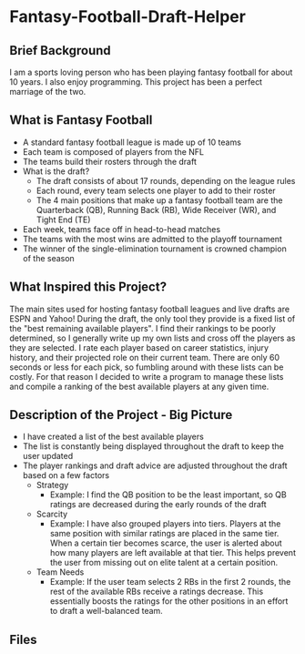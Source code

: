 # Fantasy-Football-Draft-Helper

## Brief Background
I am a sports loving person who has been playing fantasy football for about 10 years. I also enjoy programming. This project has been a perfect marriage of the two.

## What is Fantasy Football
- A standard fantasy football league is made up of 10 teams
- Each team is composed of players from the NFL
- The teams build their rosters through the draft
- What is the draft?
  - The draft consists of about 17 rounds, depending on the league rules
  - Each round, every team selects one player to add to their roster
  - The 4 main positions that make up a fantasy football team are the Quarterback (QB), Running Back (RB), Wide Receiver (WR), and Tight End (TE)
- Each week, teams face off in head-to-head matches
- The teams with the most wins are admitted to the playoff tournament
- The winner of the single-elimination tournament is crowned champion of the season

## What Inspired this Project?
The main sites used for hosting fantasy football leagues and live drafts are ESPN and Yahoo! During the draft, the only tool they provide is a fixed list of the "best remaining available players". I find their rankings to be poorly determined, so I generally write up my own lists and cross off the players as they are selected. I rate each player based on career statistics, injury history, and their projected role on their current team. There are only 60 seconds or less for each pick, so fumbling around with these lists can be costly. For that reason I decided to write a program to manage these lists and compile a ranking of the best available players at any given time.

## Description of the Project - Big Picture
- I have created a list of the best available players
- The list is constantly being displayed throughout the draft to keep the user updated
- The player rankings and draft advice are adjusted throughout the draft based on a few factors
  - Strategy
    - Example: I find the QB position to be the least important, so QB ratings are decreased during the early rounds of the draft
  - Scarcity
    - Example: I have also grouped players into tiers. Players at the same position with similar ratings are placed in the same tier. When a certain tier becomes scarce, the user is alerted about how many players are left available at that tier. This helps prevent the user from missing out on elite talent at a certain position.
  - Team Needs
    - Example: If the user team selects 2 RBs in the first 2 rounds, the rest of the available RBs receive a ratings decrease. This essentially boosts the ratings for the other positions in an effort to draft a well-balanced team.

## Files


